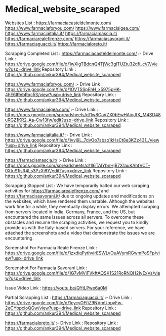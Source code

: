 # Medical_website_scaraped

Websites List : 
https://farmaciacasteldelmonte.com/ 
https://www.farmaciaforyou.com/ 
https://www.farmaciaigea.com/ 
https://www.farmaciaitalia.it/ 
https://farmaciamascia.it/
https://farmaciarealefirenze.com/
https://farmaciasavorani.it/
https://farmaciaguacci.it/ 
https://farmacialoreto.it/


Scrapping Completed List : 
https://farmaciacasteldelmonte.com/ :-
Drive Link : https://drive.google.com/file/d/1wXlgTBdqnQ4TjWc3glTUZtu32dfI_cV7/view?usp=drive_link
Repository Link : https://github.com/ankur394/Medical_website_scaraped


https://www.farmaciaforyou.com/ :- 
Drive Link : https://drive.google.com/file/d/1OVTSSpEhH_x5975pHK-4hE6IRebRqc5S/view?usp=drive_link
Repository Link : https://github.com/ankur394/Medical_website_scaraped


https://www.farmaciaigea.com/  :- 
Drive Link : https://docs.google.com/spreadsheets/d/1w8CaVZX0bEwHAiqJfK_M4SD48uRGZ1KR2_Aa-Cw13fw/edit?usp=drive_link
Repository Link : https://github.com/ankur394/Medical_website_scaraped


https://www.farmaciaitalia.it/  :- 
Drive Link : https://drive.google.com/file/d/1vvj9L_7dvOo7sbso1kHsCt8e3KZz431_/view?usp=drive_link
Repository Link : https://github.com/ankur394/Medical_website_scaraped


https://farmaciamascia.it/ :- 
Drive Link : https://docs.google.com/spreadsheets/d/1l6TAlYbnHjB7X1auKAhfVCT-0XtuS1isR4Ls3PzXi6Y/edit?usp=drive_link
Repository Link : https://github.com/ankur394/Medical_website_scaraped


Scrapping Stopped List : 
We have temporarily halted our web scraping activities for https://farmaciarealefirenze.com/ and https://farmaciasavorani.it/ due to ongoing updates and modifications on the websites, which have rendered them unstable. Although the websites work fine for a while, they eventually display errors. 
We attempted scraping from servers located in India, Germany, France, and the US, but encountered the same issues across all servers.
To overcome these obstacles and resume the scraping activities, we request you to kindly provide us with the Italy-based servers. 
For your reference, we have attached the screenshots and a video that demonstrate the issues we are encountering.


Screenshot For Farmacia Reale Firenze Link : https://drive.google.com/file/d/1zxdiqPythvirESWLvOuAVymRGwmPoSFp/view?usp=drive_link






Screenshot For Farmacia Savorani Link : https://drive.google.com/file/d/1G7vMViFVkftAQSK1S21RoRNQH2IyExVs/view?usp=drive_link



Issue Video Link : https://youtu.be/QYtLPwe6a0M

Partial Scrapping List :
https://farmaciaguacci.it/ :- 
Drive Link : https://drive.google.com/file/d/1cycyOFfiZ9NVmUopvFw-2eCYbpcloQGw/view?usp=drive_link
Repository Link : https://github.com/ankur394/Medical_website_scaraped


https://farmacialoreto.it/ :- 
Drive Link : 
Repository Link : https://github.com/ankur394/Medical_website_scaraped




